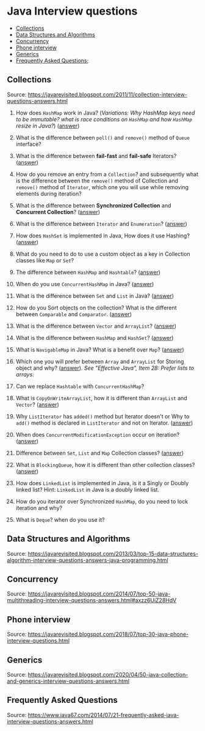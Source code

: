# Java Interview questions
- [Collections](#collections)
- [Data Structures and Algorithms](#data-structures-and-algorithms)
- [Concurrency](#concurrency)
- [Phone interview](#phone-interview)
- [Generics](#generics)
- [Frequently Asked Questions](#Frequently-Asked-Questions);

## Collections
Source: https://javarevisited.blogspot.com/2011/11/collection-interview-questions-answers.html
1. How does `HashMap` work in Java? (*Variations: Why HashMap keys need to be immutable? what is race conditions on `HashMap` and how `HashMap` resize in Java?*) ([answer](https://javarevisited.blogspot.com/2011/11/collection-interview-questions-answers.html))

1. What is the difference between `poll()` and `remove()` method of `Queue` interface?

1. What is the difference between **fail-fast** and **fail-safe** Iterators? ([answer](https://www.java67.com/2015/06/what-is-fail-safe-and-fail-fast-iterator-in-java.html))

1. How do you remove an entry from a `Collection`? and subsequently what is the difference between the `remove()` method of Collection and `remove()` method of `Iterator`, which one you will use while removing elements during iteration?

1.  What is the difference between **Synchronized Collection** and **Concurrent Collection**? ([answer](https://javarevisited.blogspot.com/2011/04/difference-between-concurrenthashmap.html))

1. What is the difference between `Iterator` and `Enumeration`? ([answer](https://javarevisited.blogspot.com/2010/10/what-is-difference-between-enumeration.html))

1. How does `HashSet` is implemented in Java, How does it use Hashing? ([answer](https://www.java67.com/2014/01/how-hashset-is-implemented-or-works-internally-java.html))

1. What do you need to do to use a custom object as a key in Collection classes like `Map` or `Set`?

1. The difference between `HashMap` and `Hashtable`? ([answer](https://javarevisited.blogspot.com/2015/08/difference-between-HashMap-vs-TreeMap-vs-LinkedHashMap-Java.html))

1. When do you use `ConcurrentHashMap` in Java? ([answer](https://javarevisited.blogspot.com/2011/04/difference-between-concurrenthashmap.html))

1. What is the difference between `Set` and `List` in Java? ([answer](https://www.java67.com/2012/08/difference-between-list-and-set-in-java.html))

1. How do you Sort objects on the collection? What is the different between `Comparable` and `Comparator`. ([answer](http://java67.blogspot.com/2012/07/sort-list-ascending-descending-order-set-arraylist.html))

1. What is the difference between `Vector` and `ArrayList`? ([answer](https://www.java67.com/2012/09/arraylist-vs-vector-in-java-interview.html))

1. What is the difference between `HashMap` and `HashSet`? ([answer](https://www.java67.com/2012/08/difference-between-hashset-and-hashmap.html))

1. What is `NavigableMap` in Java? What is a benefit over `Map`? ([answer](https://javarevisited.blogspot.com/2013/01/what-is-navigablemap-in-java-6-example-submap-head-tail.html))

1. Which one you will prefer between `Array` and `ArrayList` for Storing object and why? ([answer](https://www.java67.com/2012/12/difference-between-array-vs-arraylist-java.html)). *See "Effective Java", Item 28: Prefer lists to arrays*.

1. Can we replace `Hashtable` with `ConcurrentHashMap`?

1. What is `CopyOnWriteArrayList`, how it is different than `ArrayList` and `Vector`? ([answer](https://www.java67.com/2015/06/difference-between-synchronized-arraylist-and-copyOnWriteArrayList-java.html))

1. Why `ListIterator` has `added()` method but Iterator doesn't or Why to `add()` method is declared in `ListIterator` and not on Iterator. ([answer](https://javarevisited.blogspot.com/2011/11/collection-interview-questions-answers.html))

1. When does `ConcurrentModificationException` occur on iteration? ([answer](https://www.java67.com/2015/10/how-to-solve-concurrentmodificationexception-in-java-arraylist.html))


1. Difference between `Set`, `List` and `Map` Collection classes? ([answer](java67.blogspot.com/2013/01/difference-between-set-list-and-map-in-java.htmll))

1. What is `BlockingQueue`, how it is different than other collection classes? ([answer](java67.blogspot.com/2013/01/difference-between-set-list-and-map-in-java.htmll))


1. How does `LinkedList` is implemented in Java, is it a Singly or Doubly linked list?
Hint: `LinkedList` in Java is a doubly linked list.

1. How do you iterator over Synchronized `HashMap`, do you need to lock iteration and why?

1. What is `Deque`? when do you use it?

## Data Structures and Algorithms
Source: https://javarevisited.blogspot.com/2013/03/top-15-data-structures-algorithm-interview-questions-answers-java-programming.html

## Concurrency
Source: https://javarevisited.blogspot.com/2014/07/top-50-java-multithreading-interview-questions-answers.html#axzz6UiZ28HdV


## Phone interview
Source: https://javarevisited.blogspot.com/2018/07/top-30-java-phone-interview-questions.html

## Generics
Source: https://javarevisited.blogspot.com/2020/04/50-java-collection-and-generics-interview-questions-answers.html

## Frequently Asked Questions
Source: https://www.java67.com/2014/07/21-frequently-asked-java-interview-questions-answers.html
